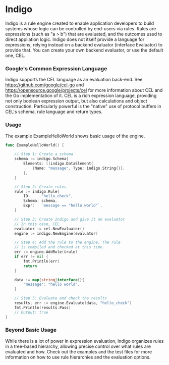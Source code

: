 
# Indigo 
Indigo is a rule engine created to enable application developers to build systems whose logic can be controlled by end-users via rules. Rules are expressions (such as "a > b") that are evaluated, and the outcomes used to direct appliation logic. Indigo does not itself provide a language for expressions, relying instead on a backend evaluator (interface Evaluator) to provide that. You can create your own backend evaluator, or use the default one, CEL. 


### Google's Common Expression Language
Indigo supports the CEL language as an evaluation back-end. See https://github.com/google/cel-go and https://opensource.google/projects/cel for more information about CEL and the Go implementation of it. CEL is a rich expression language, providing not only boolean expression output, but also calculations and object construction. Particularly powerful is the "native" use of protocol buffers in CEL's schema, rule language and return types. 


### Usage

The example ExampleHelloWorld shows basic usage of the engine. 

``` go
func ExampleHelloWorld() {

	// Step 1: Create a schema
	schema := indigo.Schema{
		Elements: []indigo.DataElement{
			{Name: "message", Type: indigo.String{}},
		},
	}

	// Step 2: Create rules
	rule := indigo.Rule{
		ID:     "hello_check",
		Schema: schema,
		Expr:   `message == "hello world"`,
	}

	// Step 3: Create Indigo and give it an evaluator
	// In this case, CEL
	evaluator := cel.NewEvaluator()
	engine := indigo.NewEngine(evaluator)

	// Step 4: Add the rule to the engine. The rule
	// is compiled and checked at this time.
	err := engine.AddRule(&rule)
	if err != nil {
		fmt.Println(err)
		return
	}

	data := map[string]interface{}{
		"message": "hello world",
	}

	// Step 5: Evaluate and check the results
	results, err := engine.Evaluate(data, "hello_check")
	fmt.Println(results.Pass)
	// Output: true
}
```

### Beyond Basic Usage 
While there is a lot of power in expression evaluation, Indigo organizes rules in a tree-based hierarchy, allowing precise control over what rules are evaluated and how. Check out the examples and the test files for more information on how to use rule hierarchies and the evaluation options. 


